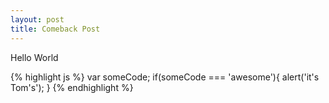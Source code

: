 ```yaml
---
layout: post
title: Comeback Post
---
```

Hello World

{% highlight js %}
    var someCode;
    if(someCode === 'awesome'){
       alert('it's Tom's');
    }
{% endhighlight %}